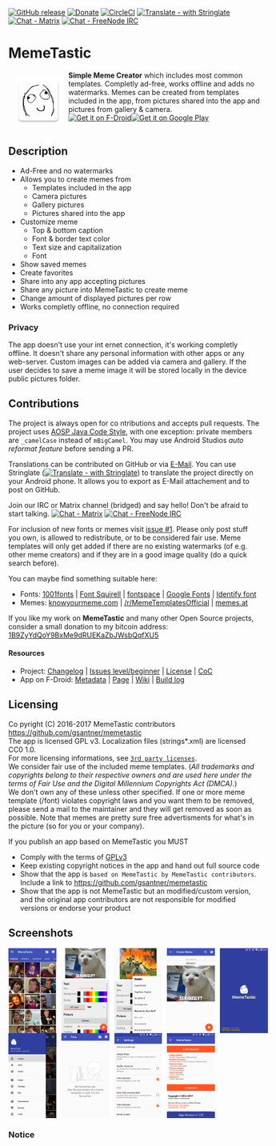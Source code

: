 [![GitHub release](https://img.shields.io/github/tag/gsantner/memetastic.svg)](https://github.com/gsantner/memetastic/releases)
[![Donate](https://img.shields.io/badge/donate-bitcoin-orange.svg)](https://gsantner.github.io/#donate)
[![CircleCI](https://circleci.com/gh/gsantner/memetastic.svg?style=shield)](https://circleci.com/gh/gsantner/memetastic)
[![Translate - with Stringlate](https://img.shields.io/badge/stringlate-translate-green.svg)](https://lonamiwebs.github.io/stringlate/translate?git=https%3A%2F%2Fgithub.com%2Fgsantner%2Fmemetastic.git&name=MemeTastic&web=https%3A%2F%2Fgithub.com%2Fgsantner%2Fmemetastic)
[![Chat - Matrix](https://img.shields.io/badge/chat-on%20matrix-blue.svg)](https://matrix.to/#/#memetastic:matrix.org) [![Chat - FreeNode IRC](https://img.shields.io/badge/chat-on%20irc-blue.svg)](https://kiwiirc.com/client/irc.freenode.net/?nick=memetastic-anon|?#memetastic)

# MemeTastic
<img src="/app/src/main/ic_launcher-web.png" align="left" width="100" hspace="10" vspace="10">
<b>Simple Meme Creator</b> which includes most common templates. Completly ad-free,
works offline and adds no watermarks. Memes can be created from templates included in the app, from pictures shared
into the app and pictures from gallery & camera.

<div style="display:flex;" >
<a href="https://f-droid.org/repository/browse/?fdid=io.github.gsantner.memetastic">
    <img src="https://f-droid.org/badge/get-it-on.png" alt="Get it on F-Droid" height="80">
</a>
<a href="https://play.google.com/store/apps/details?id=io.github.gsantner.memetastic">
    <img alt="Get it on Google Play" height="80" src="https://play.google.com/intl/en_us/badges/images/generic/en_badge_web_generic.png" />
</a>
</div></br>


## Description
* Ad-Free and no watermarks 
* Allows you to create memes from
  * Templates included in the app
  * Camera pictures
  * Gallery pictures
  * Pictures shared into the app
* Customize meme
  * Top & bottom caption
  * Font & border text color
  * Text size and capitalization
  * Font
* Show saved memes
* Create favorites
* Share into any app accepting pictures
* Share any picture into MemeTastic to create meme
* Change amount of displayed pictures per row
* Works completly offline, no connection required

### Privacy<a name="privacy"></a>
The app doesn't use your int ernet connection, it's working completly offline. It doesn't share any personal information with other apps or any web-server.
Custom images can be added via camera and gallery. If the user decides to save a meme image it will be stored locally in the device public pictures folder.

## Contributions
The project is always open for co ntributions and accepts pull requests.
The project uses [AOSP Java Code Style](https://source.android.com/source/code-style#follow-field-naming-conventions), with one exception: private members are `_camelCase` instead of `mBigCamel`. You may use Android Studios _auto reformat feature_ before sending a PR.

Translations can be contributed on GitHub or via [E-Mail](https://gsantner.github.io/#contact). You can use Stringlate ([![Translate - with Stringlate](https://img.shields.io/badge/stringlate-translate-green.svg)](https://lonamiwebs.github.io/stringlate/translate?git=https%3A%2F%2Fgithub.com%2Fgsantner%2Fmemetastic.git&name=MemeTastic&web=https%3A%2F%2Fgithub.com%2Fgsantner%2Fmemetastic)) to translate the project directly on your Android phone. It allows you to export as E-Mail attachement and to post on GitHub.

Join our IRC or Matrix channel (bridged) and say hello! Don't be afraid to start talking. [![Chat - Matrix](https://img.shields.io/badge/chat-on%20matrix-blue.svg)](https://matrix.to/#/#memetastic:matrix.org) [![Chat - FreeNode IRC](https://img.shields.io/badge/chat-on%20irc-blue.svg)](https://kiwiirc.com/client/irc.freenode.net/?nick=memetastic-anon|?#memetastic)

For inclusion of new fonts or memes visit [issue #1](https://github.com/gsantner/memetastic/issues/1).
Please only post stuff you own, is allowed to redistribute, or to be considered fair use.
Meme templates will only get added if there are no existing watermarks (of e.g. other meme creators) 
and if they are in a good image quality (do a quick search before).

You can maybe find something suitable here:  
* Fonts: [1001fonts](http://www.1001fonts.com) | [Font Squirell](https://www.fontsquirrel.com/fonts/list/find_fonts?filter%5Blicense%5D%5B0%5D=app&filter%5Blicense%5D%5B1%5D=open&sort=hot) | [fontspace](http://www.fontspace.com/) | [Google Fonts](https://fonts.google.com) | [Identify font](https://www.fontsquirrel.com/matcherator) 
* Memes: [knowyourmeme.com](http://knowyourmeme.com) | [/r/MemeTemplatesOfficial](https://www.reddit.com/r/MemeTemplatesOfficial)  | [memes.at](http://www.memes.at/)


If you like my work on <b>MemeTastic</b> and many other Open Source projects, consider a small donation to my bitcoin address:
<a href="https://gsantner.github.io/#donate">1B9ZyYdQoY9BxMe9dRUEKaZbJWsbQqfXU5</a>


#### Resources
* Project: [Changelog](/CHANGELOG.md) | [Issues level/beginner](https://github.com/gsantner/memetastic/issues?q=is%3Aissue+is%3Aopen+label%3Alevel%2Fbeginner) | [License](/LICENSE.txt) | [CoC](/CODE_OF_CONDUCT.md)
* App on F-Droid: [Metadata](https://gitlab.com/fdroid/fdroiddata/blob/master/metadata/io.github.gsantner.memetastic.txt) | [Page](https://f-droid.org/packages/io.github.gsantner.memetastic/) | [Wiki](https://f-droid.org/wiki/page/io.github.gsantner.memetastic) | [Build log](https://f-droid.org/wiki/page/io.github.gsantner.memetastic/lastbuild)
 
## Licensing
Co pyright (C) 2016-2017 MemeTastic contributors <https://github.com/gsantner/memetastic>  
The app is licensed GPL v3. Localization files (strings\*.xml) are licensed CC0 1.0.  
For more licensing informations, see [`3rd party licenses`](/app/src/main/res/raw/licenses_3rd_party.md).  
We consider fair use of the included meme templates. (*All trademarks and copyrights belong to their respective owners and are used here under the terms of Fair Use and the Digital Millennium Copyrights Act (DMCA).*)  
We don't own any of these unless other specified. If one or more meme template (/font) violates copyright laws and 
you want them to be removed, please send a mail to the maintainer and they will get 
removed as soon as possible. Note that memes are pretty sure free
advertisments for what's in the picture (so for you or your company).

If you publish an app based on MemeTastic you MUST 
* Comply with the terms of [GPLv3](https://www.gnu.org/licenses/gpl-3.0.html)
* Keep existing copyright notices in the app and hand out full source code
* Show that the app is `based on MemeTastic by MemeTastic contributors`. Include a link to https://github.com/gsantner/memetastic
* Show that the app is not MemeTastic but an modified/custom version, and the original app contributors are not responsible for modified versions or endorse your product


## Screenshots
<div style="display:flex;" >
	<img src="https://raw.githubusercontent.com/gsantner/memetastic-metadata-latest/master/en-US/phoneScreenshots/01.png" width="19%" >
	<img src="https://raw.githubusercontent.com/gsantner/memetastic-metadata-latest/master/en-US/phoneScreenshots/02.png" width="19%" style="margin-left:10px;" >
	<img src="https://raw.githubusercontent.com/gsantner/memetastic-metadata-latest/master/en-US/phoneScreenshots/03.png" width="19%" style="margin-left:10px;" >
	<img src="https://raw.githubusercontent.com/gsantner/memetastic-metadata-latest/master/en-US/phoneScreenshots/04.png" width="19%" style="margin-left:10px;" >
	<img src="https://raw.githubusercontent.com/gsantner/memetastic-metadata-latest/master/en-US/phoneScreenshots/05.png" width="19%" style="margin-left:10px;" >
</div>

<div style="display:flex;" >
	<img src="https://raw.githubusercontent.com/gsantner/memetastic-metadata-latest/master/en-US/phoneScreenshots/06.png" width="19%" >
	<img src="https://raw.githubusercontent.com/gsantner/memetastic-metadata-latest/master/en-US/phoneScreenshots/07.png" width="19%" style="margin-left:10px;" >
	<img src="https://raw.githubusercontent.com/gsantner/memetastic-metadata-latest/master/en-US/phoneScreenshots/08.png" width="19%" style="margin-left:10px;" >
	<img src="https://raw.githubusercontent.com/gsantner/memetastic-metadata-latest/master/en-US/phoneScreenshots/09.png" width="19%" style="margin-left:10px;" >
</div>

### Notice
